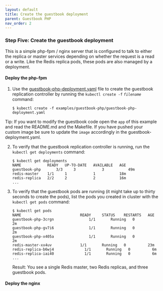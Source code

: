 ```yaml
---
layout: default
title: Create the guestbook deployment
parent: Guestbook PHP
nav_order: 2
---
```



### Step Five: Create the guestbook deployment

This is a simple php-fpm / nginx server that is configured to talk to either the replica or master services depending on whether the request is a read or a write. Like the Redis replica pods, these pods are also managed by a deployment.

#### Deploy the php-fpm

1. Use the [guestbook-php-deployment.yaml](guestbook-php-deployment.yaml) file to create the guestbook replication controller by running the `kubectl create -f` *`filename`* command:

    ```console
    $ kubectl create -f examples/guestbook-php/guestbook-php-deployment.yaml
    
    ```

 Tip: If you want to modify the guestbook code open the `app` of this example and read the README.md and the Makefile. If you have pushed your custom image be sure to update the `image` accordingly in the guestbook-deployment.yaml.

2. To verify that the guestbook replication controller is running, run the `kubectl get deployments` command:

    ```console
    $ kubectl get deployments
    NAME            READY   UP-TO-DATE   AVAILABLE   AGE
    guestbook-php       3/3     3            3           49m
    redis-master    1/1     1            1           18m
    redis-replica   2/2     2            2           16m
    ...
    ```

3. To verify that the guestbook pods are running (it might take up to thirty seconds to create the pods), list the pods you created in cluster with the `kubectl get pods` command:

    ```console
    $ kubectl get pods
    NAME                           READY     STATUS    RESTARTS   AGE
    guestbook-php-3crgn                1/1       Running   0          2m
    guestbook-php-gv7i6                1/1       Running   0          2m
    guestbook-php-x405a                1/1       Running   0          2m
    redis-master-xx4uv             1/1       Running   0          23m
    redis-replica-b6wj4              1/1       Running   0          6m
    redis-replica-iai40              1/1       Running   0          6m
    ...
    ```

    Result: You see a single Redis master, two Redis replicas, and three guestbook pods.

#### Deploy the nginx
